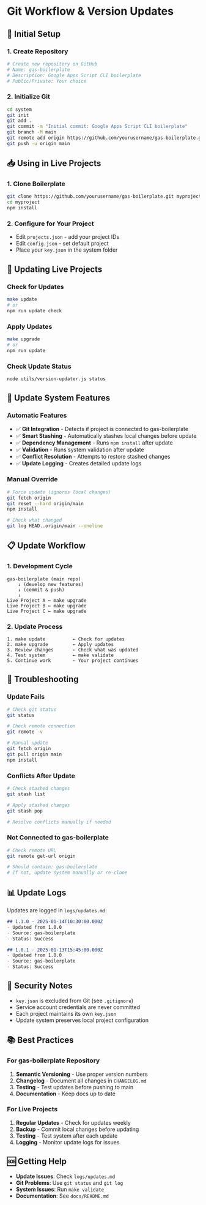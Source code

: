 # Git Workflow & Version Updates

## 🚀 Initial Setup

### 1. Create Repository
```bash
# Create new repository on GitHub
# Name: gas-boilerplate
# Description: Google Apps Script CLI boilerplate
# Public/Private: Your choice
```

### 2. Initialize Git
```bash
cd system
git init
git add .
git commit -m "Initial commit: Google Apps Script CLI boilerplate"
git branch -M main
git remote add origin https://github.com/yourusername/gas-boilerplate.git
git push -u origin main
```

## 📥 Using in Live Projects

### 1. Clone Boilerplate
```bash
git clone https://github.com/yourusername/gas-boilerplate.git myproject
cd myproject
npm install
```

### 2. Configure for Your Project
- Edit `projects.json` - add your project IDs
- Edit `config.json` - set default project
- Place your `key.json` in the system folder

## 🔄 Updating Live Projects

### Check for Updates
```bash
make update
# or
npm run update check
```

### Apply Updates
```bash
make upgrade
# or
npm run update
```

### Check Update Status
```bash
node utils/version-updater.js status
```

## 🔧 Update System Features

### Automatic Features
- ✅ **Git Integration** - Detects if project is connected to gas-boilerplate
- ✅ **Smart Stashing** - Automatically stashes local changes before update
- ✅ **Dependency Management** - Runs `npm install` after update
- ✅ **Validation** - Runs system validation after update
- ✅ **Conflict Resolution** - Attempts to restore stashed changes
- ✅ **Update Logging** - Creates detailed update logs

### Manual Override
```bash
# Force update (ignores local changes)
git fetch origin
git reset --hard origin/main
npm install

# Check what changed
git log HEAD..origin/main --oneline
```

## 📋 Update Workflow

### 1. Development Cycle
```
gas-boilerplate (main repo)
    ↓ (develop new features)
    ↓ (commit & push)
    ↓
Live Project A ← make upgrade
Live Project B ← make upgrade
Live Project C ← make upgrade
```

### 2. Update Process
```
1. make update          ← Check for updates
2. make upgrade         ← Apply updates
3. Review changes       ← Check what was updated
4. Test system          ← make validate
5. Continue work        ← Your project continues
```

## 🚨 Troubleshooting

### Update Fails
```bash
# Check git status
git status

# Check remote connection
git remote -v

# Manual update
git fetch origin
git pull origin main
npm install
```

### Conflicts After Update
```bash
# Check stashed changes
git stash list

# Apply stashed changes
git stash pop

# Resolve conflicts manually if needed
```

### Not Connected to gas-boilerplate
```bash
# Check remote URL
git remote get-url origin

# Should contain: gas-boilerplate
# If not, update system manually or re-clone
```

## 📊 Update Logs

Updates are logged in `logs/updates.md`:
```markdown
## 1.1.0 - 2025-01-14T10:30:00.000Z
- Updated from 1.0.0
- Source: gas-boilerplate
- Status: Success

## 1.0.1 - 2025-01-13T15:45:00.000Z
- Updated from 1.0.0
- Source: gas-boilerplate
- Status: Success
```

## 🔐 Security Notes

- `key.json` is excluded from Git (see `.gitignore`)
- Service account credentials are never committed
- Each project maintains its own `key.json`
- Update system preserves local project configuration

## 📚 Best Practices

### For gas-boilerplate Repository
1. **Semantic Versioning** - Use proper version numbers
2. **Changelog** - Document all changes in `CHANGELOG.md`
3. **Testing** - Test updates before pushing to main
4. **Documentation** - Keep docs up to date

### For Live Projects
1. **Regular Updates** - Check for updates weekly
2. **Backup** - Commit local changes before updating
3. **Testing** - Test system after each update
4. **Logging** - Monitor update logs for issues

## 🆘 Getting Help

- **Update Issues**: Check `logs/updates.md`
- **Git Problems**: Use `git status` and `git log`
- **System Issues**: Run `make validate`
- **Documentation**: See `docs/README.md`
